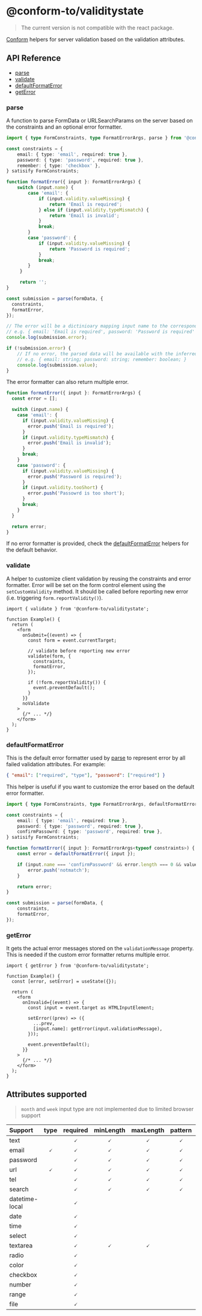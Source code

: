# @conform-to/validitystate

> The current version is not compatible with the react package.

[Conform](https://github.com/edmundhung/conform) helpers for server validation based on the validation attributes.

<!-- aside -->

## API Reference

- [parse](#parse)
- [validate](#validate)
- [defaultFormatError](#defaultformaterror)
- [getError](#geterror)

<!-- /aside -->

### parse

A function to parse FormData or URLSearchParams on the server based on the constraints and an optional error formatter.

```ts
import { type FormConstraints, type FormatErrorArgs, parse } from '@conform-to/validitystate';

const constraints = {
    email: { type: 'email', required: true },
    password: { type: 'password', required: true },
    remember: { type: 'checkbox' },
} satisify FormConstraints;

function formatError({ input }: FormatErrorArgs) {
    switch (input.name) {
        case 'email': {
            if (input.validity.valueMissing) {
                return 'Email is required';
            } else if (input.validity.typeMismatch) {
                return 'Email is invalid';
            }
            break;
        }
        case 'password': {
            if (input.validity.valueMissing) {
                return 'Password is required';
            }
            break;
        }
     }

     return '';
}

const submission = parse(formData, {
  constraints,
  formatError,
});

// The error will be a dictinioary mapping input name to the corresponding errors
// e.g. { email: 'Email is required', password: 'Password is required' }
console.log(submission.error);

if (!submission.error) {
    // If no error, the parsed data will be available with the inferred type.
    // e.g. { email: string; password: string; remember: boolean; }
    console.log(submission.value);
}
```

The error formatter can also return multiple error.

```ts
function formatError({ input }: FormatErrorArgs) {
  const error = [];

  switch (input.name) {
    case 'email': {
      if (input.validity.valueMissing) {
        error.push('Email is required');
      }
      if (input.validity.typeMismatch) {
        error.push('Email is invalid');
      }
      break;
    }
    case 'password': {
      if (input.validity.valueMissing) {
        error.push('Password is required');
      }
      if (input.validity.tooShort) {
        error.push('Passowrd is too short');
      }
      break;
    }
  }

  return error;
}
```

If no error formatter is provided, check the [defaultFormatError](#defaultformaterror) helpers for the default behavior.

### validate

A helper to customize client validation by reusing the constraints and error formatter. Error will be set on the form control element using the `setCustomValidity` method. It should be called before reporting new error (i.e. triggering `form.reportValidity()`).

```tsx
import { validate } from '@conform-to/validitystate';

function Example() {
  return (
    <form
      onSubmit={(event) => {
        const form = event.currentTarget;

        // validate before reporting new error
        validate(form, {
          constraints,
          formatError,
        });

        if (!form.reportValidity()) {
          event.preventDefault();
        }
      }}
      noValidate
    >
      {/* ... */}
    </form>
  );
}
```

### defaultFormatError

This is the default error formatter used by [parse](#parse) to represent error by all failed validation attributes. For example:

```json
{ "email": ["required", "type"], "password": ["required"] }
```

This helper is useful if you want to customize the error based on the default error formatter.

```ts
import { type FormConstraints, type FormatErrorArgs, defaultFormatError } from '@conform-to/validitystate';

const constraints = {
    email: { type: 'email', required: true },
    password: { type: 'password', required: true },
    confirmPassowrd: { type: 'password', required: true },
} satisify FormConstraints;

function formatError({ input }: FormatErrorArgs<typeof constraints>) {
    const error = defaultFormatError({ input });

    if (input.name === 'confirmPassword' && error.length === 0 && value.password !== value.confirmPassword) {
        error.push('notmatch');
    }

    return error;
}

const submission = parse(formData, {
    constraints,
    formatError,
});
```

### getError

It gets the actual error messages stored on the `validationMessage` property. This is needed if the custom error formatter returns multiple error.

```tsx
import { getError } from '@conform-to/validitystate';

function Example() {
  const [error, setError] = useState({});

  return (
    <form
      onInvalid={(event) => {
        const input = event.target as HTMLInputElement;

        setError((prev) => ({
          ...prev,
          [input.name]: getError(input.validationMessage),
        }));

        event.preventDefault();
      }}
    >
      {/* ... */}
    </form>
  );
}
```

## Attributes supported

> `month` and `week` input type are not implemented due to limited browser support

| Support        | type | required | minLength | maxLength | pattern | min | max | step | multiple |
| :------------- | :--: | :------: | :-------: | :-------: | :-----: | :-: | :-: | :--: | :------: |
| text           |      |    🗸     |     🗸     |     🗸     |    🗸    |     |     |      |          |
| email          |  🗸   |    🗸     |     🗸     |     🗸     |    🗸    |     |     |      |          |
| password       |      |    🗸     |     🗸     |     🗸     |    🗸    |     |     |      |          |
| url            |  🗸   |    🗸     |     🗸     |     🗸     |    🗸    |     |     |      |          |
| tel            |      |    🗸     |     🗸     |     🗸     |    🗸    |     |     |      |          |
| search         |      |    🗸     |     🗸     |     🗸     |    🗸    |     |     |      |          |
| datetime-local |      |    🗸     |           |           |         |  🗸  |  🗸  |  🗸   |          |
| date           |      |    🗸     |           |           |         |  🗸  |  🗸  |  🗸   |          |
| time           |      |    🗸     |           |           |         |  🗸  |  🗸  |  🗸   |          |
| select         |      |    🗸     |           |           |         |     |     |      |    🗸     |
| textarea       |      |    🗸     |     🗸     |     🗸     |         |     |     |      |          |
| radio          |      |    🗸     |           |           |         |     |     |      |          |
| color          |      |    🗸     |           |           |         |     |     |      |          |
| checkbox       |      |    🗸     |           |           |         |     |     |      |          |
| number         |      |    🗸     |           |           |         |  🗸  |  🗸  |  🗸   |          |
| range          |      |    🗸     |           |           |         |  🗸  |  🗸  |  🗸   |          |
| file           |      |    🗸     |           |           |         |     |     |      |    🗸     |
